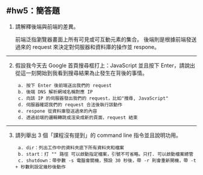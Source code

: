 #hw5：簡答題
----
1. 請解釋後端與前端的差異。<br>
    
    前端泛指瀏覽器畫面上所有可見或可互動元素的集合。
    後端則是根據前端發送過來的 request 來決定對伺服器和資料庫的操作並 respone。
----
2. 假設我今天去 Google 首頁搜尋框打上：JavaScript 並且按下 Enter，請說出從這一刻開始到我看到搜尋結果為止發生在背後的事情。<br>
    
        a. 按下 Enter 後前端送出我們的 request
        b. 後端 DNS 解析網域名稱對應 IP
        c. 向該 IP 的伺服器發出我們的 request，比如"搜尋, JavaScript"
        d. 伺服器確認我們的 request 合法後執行該動作
        e. respone 從資料庫發送過來的內容
        d. 透過前端的邏輯轉跳或渲染成新的頁面，request 結束
----
3. 請列舉出 3 個「課程沒有提到」的 command line 指令並且說明功用。

        a. dir：列出工作中的資料夾底下所有資料夾和檔案
        b. start：打 "" 路徑 可以啟動指定檔案，引號不可省略。只打. 可以啟動檔案總管
        c. shutdown：帶參數 -s 電腦會關機，預設 30 秒後，帶 -r 則會重新開機，帶 -t + 秒數則設定幾秒後動作


    
